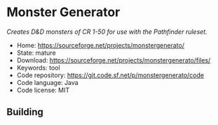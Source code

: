 # Monster Generator

_Creates D&D monsters of CR 1-50 for use with the Pathfinder ruleset._

- Home: https://sourceforge.net/projects/monstergenerato/
- State: mature
- Download: https://sourceforge.net/projects/monstergenerato/files/
- Keywords: tool
- Code repository: https://git.code.sf.net/p/monstergenerato/code
- Code language: Java
- Code license: MIT

## Building
